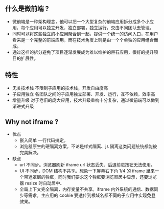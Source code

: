 ## 什么是微前端 ?
- 微前端是一种架构理念，他可以把一个大型复杂的前端应用拆分成多个小应用，每个应用可以独立开发，独立部署，独立运行，交由不同团队去管理。
- 同时可以将这些独立的小应用聚合到一起，提供一个统一的访问入口，在用户看来是一个完整的前端应用，而在技术角度上则是由一个个单独的应用组合而成。
- 通过这样的拆分避免了项目逐渐发展成为难以维护的巨石应用，很好的提升项目的扩展性。
  
## 特性
- 无关技术栈 不限制子应用的技术栈，开发自由度高
- 子应用独立 各团队之间的子应用独立部署、开发、运行，互不依赖，效率高
- 增量升级 对于老旧的庞大应用，技术升级重构十分复杂，通过微前端可以做到渐进式升级

## Why not iframe ?
- 优点
  - 嵌入简单 一行代码搞定。
  - 浏览器原生的硬隔离方案，不论是样式隔离、js 隔离这类问题统统都能被完美解决。
- 缺点
  - url 不同步。浏览器刷新 iframe url 状态丢失、后退前进按钮无法使用。
  - UI 不同步，DOM 结构不共享。想象一下屏幕右下角 1/4 的 iframe 里来一个带遮罩层的弹框，同时我们要求这个弹框要浏览器居中显示，还要浏览器 resize 时自动居中..
  - 全局上下文完全隔离，内存变量不共享。iframe 内外系统的通信、数据同步等需求，主应用的 cookie 要透传到根域名都不同的子应用中实现免登效果。
